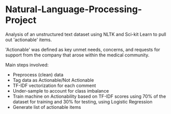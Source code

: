 # Natural-Language-Processing-Project

Analysis of an unstructured text dataset using NLTK and Sci-kit Learn to pull out 'actionable' items.

'Actionable' was defined as key unmet needs, concerns, and requests for support from the company that arose within the medical community.

Main steps involved:
- Preprocess (clean) data
- Tag data as Actionable/Not Actionable
- TF-IDF vectorization for each comment
- Under-sample to account for class imbalance
- Train machine on Actionability based on TF-IDF scores using 70% of the dataset for training and 30% for testing, using Logistic Regression
- Generate list of actionable items

